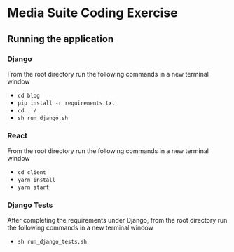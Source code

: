 # Media Suite Coding Exercise


## Running the application
### Django
From the root directory run the following commands in a new terminal window
* `cd blog`
* `pip install -r requirements.txt`
* `cd ../`
* `sh run_django.sh`

### React
From the root directory run the following commands in a new terminal window
* `cd client`
* `yarn install`
* `yarn start`

### Django Tests
After completing the requirements under Django, from the root directory run the following commands in a new terminal window
* `sh run_django_tests.sh`